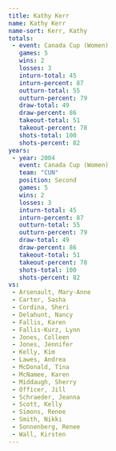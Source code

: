 ```yaml
---
title: Kathy Kerr
name: Kathy Kerr
name-sort: Kerr, Kathy
totals:
 - event: Canada Cup (Women)
   games: 5
   wins: 2
   losses: 3
   inturn-total: 45
   inturn-percent: 87
   outturn-total: 55
   outturn-percent: 79
   draw-total: 49
   draw-percent: 86
   takeout-total: 51
   takeout-percent: 78
   shots-total: 100
   shots-percent: 82
years:
 - year: 2004
   event: Canada Cup (Women)
   team: "CUN"
   position: Second
   games: 5
   wins: 2
   losses: 3
   inturn-total: 45
   inturn-percent: 87
   outturn-total: 55
   outturn-percent: 79
   draw-total: 49
   draw-percent: 86
   takeout-total: 51
   takeout-percent: 78
   shots-total: 100
   shots-percent: 82
vs:
 - Arsenault, Mary-Anne
 - Carter, Sasha
 - Cordina, Sheri
 - Delahunt, Nancy
 - Fallis, Karen
 - Fallis-Kurz, Lynn
 - Jones, Colleen
 - Jones, Jennifer
 - Kelly, Kim
 - Lawes, Andrea
 - McDonald, Tina
 - McNamee, Karen
 - Middaugh, Sherry
 - Officer, Jill
 - Schraeder, Jeanna
 - Scott, Kelly
 - Simons, Renee
 - Smith, Nikki
 - Sonnenberg, Renee
 - Wall, Kirsten
---
```

